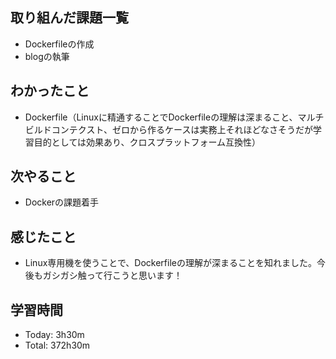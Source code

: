 ## 取り組んだ課題一覧
- Dockerfileの作成
- blogの執筆
## わかったこと
- Dockerfile（Linuxに精通することでDockerfileの理解は深まること、マルチビルドコンテクスト、ゼロから作るケースは実務上それほどなさそうだが学習目的としては効果あり、クロスプラットフォーム互換性）
## 次やること
- Dockerの課題着手
## 感じたこと
- Linux専用機を使うことで、Dockerfileの理解が深まることを知れました。今後もガシガシ触って行こうと思います！
## 学習時間
- Today: 3h30m
- Total: 372h30m
